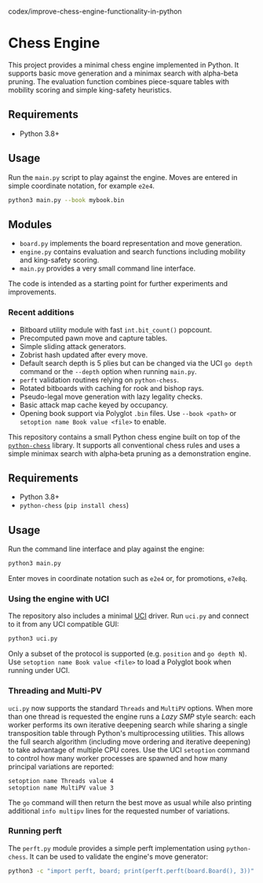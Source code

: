 codex/improve-chess-engine-functionality-in-python
# Chess Engine
This project provides a minimal chess engine implemented in Python. It supports
basic move generation and a minimax search with alpha-beta pruning.
The evaluation function combines piece-square tables with mobility scoring and
simple king-safety heuristics.

## Requirements

* Python 3.8+

## Usage

Run the `main.py` script to play against the engine. Moves are entered in simple
coordinate notation, for example `e2e4`.

```bash
python3 main.py --book mybook.bin
```

## Modules

- `board.py` implements the board representation and move generation.
- `engine.py` contains evaluation and search functions including mobility and
  king-safety scoring.
- `main.py` provides a very small command line interface.

The code is intended as a starting point for further experiments and
improvements.

### Recent additions

* Bitboard utility module with fast ``int.bit_count()`` popcount.
* Precomputed pawn move and capture tables.
* Simple sliding attack generators.
* Zobrist hash updated after every move.
* Default search depth is 5 plies but can be changed via the UCI `go depth`
  command or the `--depth` option when running `main.py`.
* ``perft`` validation routines relying on ``python-chess``.
* Rotated bitboards with caching for rook and bishop rays.
* Pseudo-legal move generation with lazy legality checks.
* Basic attack map cache keyed by occupancy.
* Opening book support via Polyglot ``.bin`` files. Use ``--book <path>`` or
  ``setoption name Book value <file>`` to enable.

This repository contains a small Python chess engine built on top of the
[`python-chess`](https://python-chess.readthedocs.io/) library.  It supports all
conventional chess rules and uses a simple minimax search with alpha‑beta
pruning as a demonstration engine.

## Requirements

* Python 3.8+
* `python-chess` (`pip install chess`)

## Usage

Run the command line interface and play against the engine:

```bash
python3 main.py
```

Enter moves in coordinate notation such as `e2e4` or, for promotions,
`e7e8q`.

### Using the engine with UCI

The repository also includes a minimal [UCI](https://en.wikipedia.org/wiki/Universal_Chess_Interface)
driver.  Run `uci.py` and connect to it from any UCI compatible GUI:

```bash
python3 uci.py
```

Only a subset of the protocol is supported (e.g. `position` and `go depth N`).
Use `setoption name Book value <file>` to load a Polyglot book when running
under UCI.

### Threading and Multi-PV

`uci.py` now supports the standard `Threads` and `MultiPV` options.  When more
than one thread is requested the engine runs a *Lazy SMP* style search: each
worker performs its own iterative deepening search while sharing a single
transposition table through Python's multiprocessing utilities.  This allows the
full search algorithm (including move ordering and iterative deepening) to take
advantage of multiple CPU cores.  Use the UCI `setoption` command to control how
many worker processes are spawned and how many principal variations are
reported:

```text
setoption name Threads value 4
setoption name MultiPV value 3
```

The `go` command will then return the best move as usual while also printing
additional `info multipv` lines for the requested number of variations.

### Running perft

The `perft.py` module provides a simple perft implementation using
`python-chess`. It can be used to validate the engine's move generator:

```bash
python3 -c "import perft, board; print(perft.perft(board.Board(), 3))"
```
